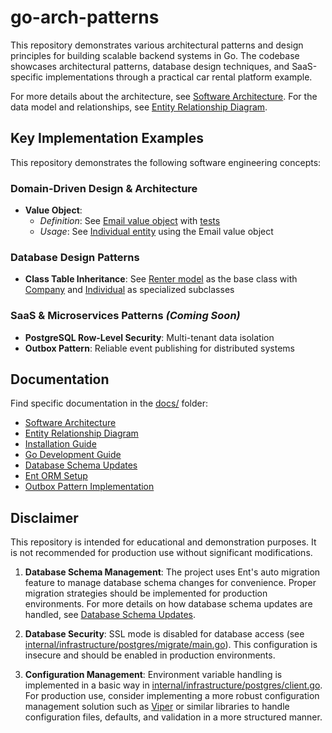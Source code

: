 # go-arch-patterns

This repository demonstrates various architectural patterns and design principles for building scalable backend systems in Go. The codebase showcases architectural patterns, database design techniques, and SaaS-specific implementations through a practical car rental platform example.

For more details about the architecture, see [Software Architecture](docs/software_architecture.md).
For the data model and relationships, see [Entity Relationship Diagram](docs/er-diagram.md).

## Key Implementation Examples

This repository demonstrates the following software engineering concepts:

### Domain-Driven Design & Architecture

- **Value Object**:
  - *Definition*: See [Email value object](internal/domain/model/value/email.go) with [tests](internal/domain/model/value/email_test.go)
  - *Usage*: See [Individual entity](internal/domain/model/individual.go) using the Email value object

### Database Design Patterns

- **Class Table Inheritance**: See [Renter model](internal/domain/model/renter.go) as the base class with [Company](internal/domain/model/company.go) and [Individual](internal/domain/model/individual.go) as specialized subclasses

### SaaS & Microservices Patterns *(Coming Soon)*

- **PostgreSQL Row-Level Security**: Multi-tenant data isolation
- **Outbox Pattern**: Reliable event publishing for distributed systems

## Documentation

Find specific documentation in the [docs/](docs/) folder:

- [Software Architecture](docs/software_architecture.md)
- [Entity Relationship Diagram](docs/er-diagram.md)
- [Installation Guide](docs/installation_guide.md)
- [Go Development Guide](docs/golang.md)
- [Database Schema Updates](docs/database_schema_updates.md)
- [Ent ORM Setup](docs/ent.md)
- [Outbox Pattern Implementation](docs/outbox_pattern.md)

## Disclaimer

This repository is intended for educational and demonstration purposes. It is not recommended for production use without significant modifications.

1. **Database Schema Management**: The project uses Ent's auto migration feature to manage database schema changes for convenience. Proper migration strategies should be implemented for production environments. For more details on how database schema updates are handled, see [Database Schema Updates](docs/database_schema_updates.md).

2. **Database Security**: SSL mode is disabled for database access (see [internal/infrastructure/postgres/migrate/main.go](internal/infrastructure/postgres/migrate/main.go)). This configuration is insecure and should be enabled in production environments.

3. **Configuration Management**: Environment variable handling is implemented in a basic way in [internal/infrastructure/postgres/client.go](internal/infrastructure/postgres/client.go). For production use, consider implementing a more robust configuration management solution such as [Viper](https://github.com/spf13/viper) or similar libraries to handle configuration files, defaults, and validation in a more structured manner.
